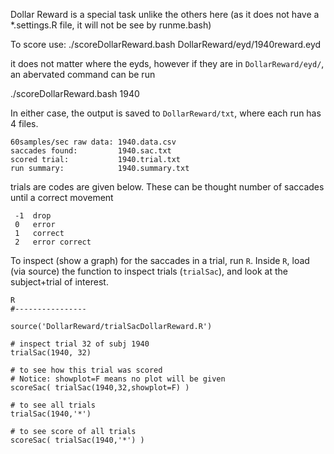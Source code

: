 Dollar Reward is a special task unlike the others here (as it does not have a *.settings.R file, it will not be see by runme.bash)

To score use:
    ./scoreDollarReward.bash DollarReward/eyd/1940reward.eyd

it does not matter where the eyds, however if they are in ``DollarReward/eyd/``, an abervated command can be run

   ./scoreDollarReward.bash 1940

In either case, the output is saved to ``DollarReward/txt``, where each run has 4 files.
  
    60samples/sec raw data: 1940.data.csv
    saccades found:         1940.sac.txt
    scored trial:           1940.trial.txt
    run summary:            1940.summary.txt

trials are codes are given below. These can be thought number of saccades until a correct movement

     -1  drop
     0   error
     1   correct
     2   error correct

To inspect (show a graph) for the saccades in a trial, run ``R``. Inside ``R``, load (via source) the function to inspect trials (``trialSac``), and look at the subject+trial of interest.

    R
    #----------------

    source('DollarReward/trialSacDollarReward.R')

    # inspect trial 32 of subj 1940
    trialSac(1940, 32)

    # to see how this trial was scored
    # Notice: showplot=F means no plot will be given
    scoreSac( trialSac(1940,32,showplot=F) )

    # to see all trials
    trialSac(1940,'*')
    
    # to see score of all trials
    scoreSac( trialSac(1940,'*') )


